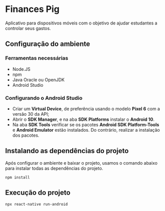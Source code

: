# Finances Pig
Aplicativo para dispositivos móveis com o objetivo de ajudar estudantes a controlar seus gastos.


## Configuração do ambiente
### Ferramentas necessárias
  - Node.JS
  - npm
  - Java Oracle ou OpenJDK
  - Android Studio
  
### Configurando o Android Studio
  - Criar um **Virtual Device**, de preferência usando o modelo **Pixel 6** com a versão 30 da API;
  - Abrir o **SDK Manager**, e na aba **SDK Platforms** instalar o **Android 10**. 
  - Na aba **SDK Tools** verificar se os pacotes **Android SDK Platform-Tools** e **Android Emulator** estão instalados. Do contrário, realizar a instalação dos pacotes.
	
## Instalando as dependências do projeto
Após configurar o ambiente e baixar o projeto, usamos o comando abaixo para instalar todas as dependências do projeto.

`npm install`

## Execução do projeto
`npx react-native run-android`
	
	
